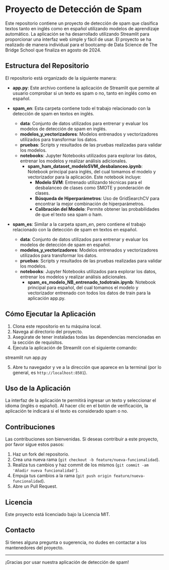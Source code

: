 # Proyecto de Detección de Spam

Este repositorio contiene un proyecto de detección de spam que clasifica textos tanto en inglés como en español utilizando modelos de aprendizaje automático. La aplicación se ha desarrollado utilizando Streamlit para proporcionar una interfaz web simple y fácil de usar. El proyecto se ha realizado de manera individual para el bootcamp de Data Science de The Bridge School que finaliza en agosto de 2024.

## Estructura del Repositorio

El repositorio está organizado de la siguiente manera:

- **app.py**: Este archivo contiene la aplicación de Streamlit que permite al usuario comprobar si un texto es spam o no, tanto en inglés como en español.
  
- **spam_en**: Esta carpeta contiene todo el trabajo relacionado con la detección de spam en textos en inglés.
  - **data**: Conjunto de datos utilizados para entrenar y evaluar los modelos de detección de spam en inglés.
  - **modelos_y_vectorizadores**: Modelos entrenados y vectorizadores utilizados para transformar los datos.
  - **pruebas**: Scripts y resultados de las pruebas realizadas para validar los modelos.
  - **notebooks**: Jupyter Notebooks utilizados para explorar los datos, entrenar los modelos y realizar análisis adicionales.
    - **spam_ham_dataset_modeloSVM_desbalanceo.ipynb**: Notebook principal para inglés, del cual tomamos el modelo y vectorizador para la aplicación. Este notebook incluye:
      - **Modelo SVM**: Entrenado utilizando técnicas para el desbalanceo de clases como SMOTE y ponderación de clases.
      - **Búsqueda de Hiperparámetros**: Uso de GridSearchCV para encontrar la mejor combinación de hiperparámetros.
      - **Calibración del Modelo**: Permite obtener las probabilidades de que el texto sea spam o ham.

- **spam_es**: Similar a la carpeta spam_en, pero contiene el trabajo relacionado con la detección de spam en textos en español.
  - **data**: Conjunto de datos utilizados para entrenar y evaluar los modelos de detección de spam en español.
  - **modelos_y_vectorizadores**: Modelos entrenados y vectorizadores utilizados para transformar los datos.
  - **pruebas**: Scripts y resultados de las pruebas realizadas para validar los modelos.
  - **notebooks**: Jupyter Notebooks utilizados para explorar los datos, entrenar los modelos y realizar análisis adicionales.
    - **spam_es_modelo_NB_entrenado_todotrain.ipynb**: Notebook principal para español, del cual tomamos el modelo y vectorizador entrenado con todos los datos de train para la aplicación app.py. 
      


## Cómo Ejecutar la Aplicación

1. Clona este repositorio en tu máquina local.
2. Navega al directorio del proyecto.
3. Asegúrate de tener instaladas todas las dependencias mencionadas en la sección de requisitos.
4. Ejecuta la aplicación de Streamlit con el siguiente comando:


streamlit run app.py


5. Abre tu navegador y ve a la dirección que aparece en la terminal (por lo general, es `http://localhost:8501`).

## Uso de la Aplicación

La interfaz de la aplicación te permitirá ingresar un texto y seleccionar el idioma (inglés o español). Al hacer clic en el botón de verificación, la aplicación te indicará si el texto es considerado spam o no.

## Contribuciones

Las contribuciones son bienvenidas. Si deseas contribuir a este proyecto, por favor sigue estos pasos:

1. Haz un fork del repositorio.
2. Crea una nueva rama (`git checkout -b feature/nueva-funcionalidad`).
3. Realiza tus cambios y haz commit de los mismos (`git commit -am 'Añadir nueva funcionalidad'`).
4. Empuja tus cambios a la rama (`git push origin feature/nueva-funcionalidad`).
5. Abre un Pull Request.

## Licencia

Este proyecto está licenciado bajo la Licencia MIT. 

## Contacto

Si tienes alguna pregunta o sugerencia, no dudes en contactar a los mantenedores del proyecto.

---

¡Gracias por usar nuestra aplicación de detección de spam!
